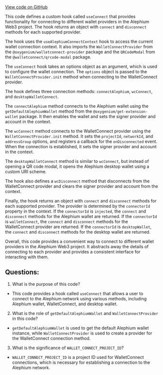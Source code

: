 [View code on GitHub](https://github.com/oxygenium/oxygenium-web3/packages/web3-react/src/hooks/useConnect.tsx)

This code defines a custom hook called `useConnect` that provides functionality for connecting to different wallet providers in the Alephium Web3 project. The hook returns an object with `connect` and `disconnect` methods for each supported provider. 

The hook uses the `useAlephiumConnectContext` hook to access the current wallet connection context. It also imports the `WalletConnectProvider` from the `@oxygenium/walletconnect-provider` package and the `QRCodeModal` from the `@walletconnect/qrcode-modal` package.

The `useConnect` hook takes an options object as an argument, which is used to configure the wallet connection. The `options` object is passed to the `WalletConnectProvider.init` method when connecting to the WalletConnect provider.

The hook defines three connection methods: `connectAlephium`, `wcConnect`, and `desktopWalletConnect`. 

The `connectAlephium` method connects to the Alephium wallet using the `getDefaultAlephiumWallet` method from the `@oxygenium/get-extension-wallet` package. It then enables the wallet and sets the signer provider and account in the context.

The `wcConnect` method connects to the WalletConnect provider using the `WalletConnectProvider.init` method. It sets the `projectId`, `networkId`, and `addressGroup` options, and registers a callback for the `onDisconnected` event. When the connection is established, it sets the signer provider and account in the context.

The `desktopWalletConnect` method is similar to `wcConnect`, but instead of opening a QR code modal, it opens the Alephium desktop wallet using a custom URI scheme.

The hook also defines a `wcDisconnect` method that disconnects from the WalletConnect provider and clears the signer provider and account from the context. 

Finally, the hook returns an object with `connect` and `disconnect` methods for each supported provider. The provider is determined by the `connectorId` property in the context. If the `connectorId` is `injected`, the `connect` and `disconnect` methods for the Alephium wallet are returned. If the `connectorId` is `walletConnect`, the `connect` and `disconnect` methods for the WalletConnect provider are returned. If the `connectorId` is `desktopWallet`, the `connect` and `disconnect` methods for the desktop wallet are returned. 

Overall, this code provides a convenient way to connect to different wallet providers in the Alephium Web3 project. It abstracts away the details of connecting to each provider and provides a consistent interface for interacting with them.
## Questions: 
 1. What is the purpose of this code?
- This code provides a hook called `useConnect` that allows a user to connect to the Alephium network using various methods, including Alephium wallet, WalletConnect, and desktop wallet.

2. What is the role of `getDefaultAlephiumWallet` and `WalletConnectProvider` in this code?
- `getDefaultAlephiumWallet` is used to get the default Alephium wallet instance, while `WalletConnectProvider` is used to create a provider for the WalletConnect connection method.

3. What is the significance of `WALLET_CONNECT_PROJECT_ID`?
- `WALLET_CONNECT_PROJECT_ID` is a project ID used for WalletConnect connections, which is necessary for establishing a connection to the Alephium network.